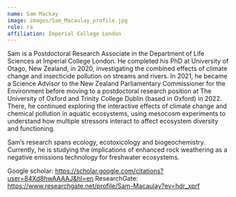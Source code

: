 ```yaml
---
name: Sam Mackay
image: images/Sam_Macaulay_profile.jpg
role: ra
affiliation: Imperial College London
---
```


Sam is a Postdoctoral Research Associate in the Department of Life Sciences at Imperial College London. He completed his PhD at University of Otago, New Zealand, in 2020, investigating the combined effects of climate change and insecticide pollution on streams and rivers. In 2021, he became a Science Advisor to the New Zealand Parliamentary Commissioner for the Environment before moving to a postdoctoral research position at The University of Oxford and Trinity College Dublin (based in Oxford) in 2022. There, he continued exploring the interactive effects of climate change and chemical pollution in aquatic ecosystems, using mesocosm experiments to understand how multiple stressors interact to affect ecosystem diversity and functioning.

Sam’s research spans ecology, ecotoxicology and biogeochemistry. Currently, he is studying the implications of enhanced rock weathering as a negative emissions technology for freshwater ecosystems.

Google scholar: https://scholar.google.com/citations?user=84Xd8hwAAAAJ&hl=en
ResearchGate: https://www.researchgate.net/profile/Sam-Macaulay?ev=hdr_xprf


